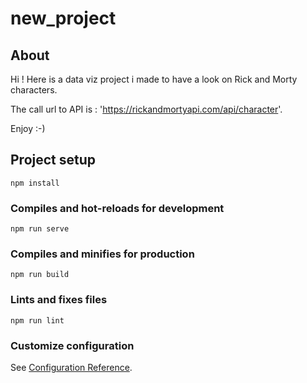 # new_project

## About

Hi ! Here is a data viz project i made to have a look on Rick and Morty characters.

The call url to API is : 'https://rickandmortyapi.com/api/character'. 

Enjoy :-)

## Project setup
```
npm install
```

### Compiles and hot-reloads for development
```
npm run serve
```

### Compiles and minifies for production
```
npm run build
```

### Lints and fixes files
```
npm run lint
```

### Customize configuration
See [Configuration Reference](https://cli.vuejs.org/config/).

